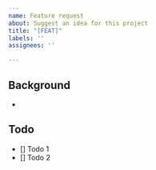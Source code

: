 ```yaml
---
name: Feature request
about: Suggest an idea for this project
title: "[FEAT]"
labels: ''
assignees: ''

---
```


## Background
- 

## Todo 
- [] Todo 1
- [] Todo 2
